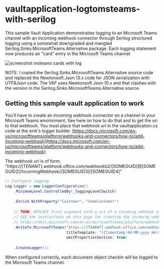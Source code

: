 # vaultapplication-logtomsteams-with-serilog

This sample Vault Application demonstraties logging to an Microsoft Teams channel with an incoming webhook connector through Serilog structured logging using a somewhat downgraded and mangled Serilog.Sinks.MicrosoftTeams.Alternative package.
Each logging statement now produces an "card" entry in the Microsoft Teams channel

![screenshot msteams cards with log](..\..\..\media\vaultapplication-logtomsteams-with-serilog-cards.png)

NOTE: I copied the Serilog.Sinks.MicrosoftTeams.Alternative source code and replaced the Newtonsoft.Json 13.x code for JSON serialization with UTF8Json code. The VAF uses Newtonsoft.Json 10.x and that clashes with the version in the Serilog.Sinks.MicrosoftTeams.Alternative source.

## Getting this sample vault application to work

You'll have to create an incoming webhook connector on a channel in your Microsoft Teams environment. See here on how to do that and to get the uri to that webhook. You must place that webhook uri in the vaultapplication.cs code at the sink's logger builder.
[https://docs.microsoft.com/en-us/microsoftteams/platform/webhooks-and-connectors/how-to/add-incoming-webhook](https://docs.microsoft.com/en-us/microsoftteams/platform/webhooks-and-connectors/how-to/add-incoming-webhook)

The webhook uri is of form: "https://[TENANT].webhook.office.com/webhookb2/[SOMEGUID]@[SOMEGUID2]/IncomingWebhook/[SOMEGUID3]/[SOMEGUID4]"


```csharp
// Configure logging
Log.Logger = new LoggerConfiguration()
    .MinimumLevel.ControlledBy(_loggingLevelSwitch)

    .Enrich.WithProperty("Customer", "SomeCustomer")

    // TODO: REPLACE first argument with a uri of a incoming webhook connector to your own MS Teams channel.
    // SEE the instructions on this page for creating the incoming webhook connector and getting the uri to place here:
    // https://docs.microsoft.com/en-us/microsoftteams/platform/webhooks-and-connectors/how-to/add-incoming-webhook
    .WriteTo.MicrosoftTeams("https://[TENANT].webhook.office.com/webhookb2/[SOMEGUID]@[SOMEGUID2]/IncomingWebhook/[SOMEGUID3]/[SOMEGUID4]"
                            titleTemplate: "[{Timestamp:dd-MM-yyyy HH:mm:ss}] practical-m-files/vaultapplication-logtomsteams-with-serilog",
                            omitPropertiesSection: true)

    .CreateLogger();

```

When configured correctly, each document object checkin will be logged to the Microsoft Teams channel.
